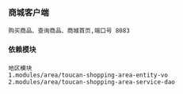 ### 商城客户端
    
    购买商品、查询商品、商城首页,端口号 8083
   

#### 依赖模块
    
    地区模块
    1.modules/area/toucan-shopping-area-entity-vo
    2.modules/area/toucan-shopping-area-service-dao
    
    
    
    
    
    